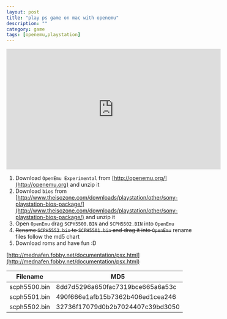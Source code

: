 ```yaml
---
layout: post
title: "play ps game on mac with openemu"
description: ""
category: game
tags: [openemu,playstation]
---
```


<div align="center"> 
<iframe width="560" height="315" src="https://www.youtube.com/embed/6z2Aa3lrDmM" frameborder="0" allowfullscreen></iframe>
</div>

1. Download `OpenEmu Experimental` from [http://openemu.org/](http://openemu.org) and unzip it
2. Download `bios` from [http://www.theisozone.com/downloads/playstation/other/sony-playstation-bios-package/](http://www.theisozone.com/downloads/playstation/other/sony-playstation-bios-package/) and unzip it
3. Open `OpenEmu` drag `SCPH5500.BIN` and `SCPH5502.BIN` into `OpenEmu`
4. ~~Rename `SCPH5552.bin` to `SCPH5501.bin` and drag it into `OpenEmu`~~ rename files follow the md5 chart
5. Download roms and have fun :D

[http://mednafen.fobby.net/documentation/psx.html](http://mednafen.fobby.net/documentation/psx.html)


Filename	| MD5
----------------|-----------------
 scph5500.bin	|8dd7d5296a650fac7319bce665a6a53c 
 scph5501.bin	| 490f666e1afb15b7362b406ed1cea246
 scph5502.bin| 32736f17079d0b2b7024407c39bd3050
